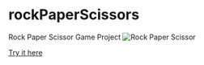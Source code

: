 # rockPaperScissors
Rock Paper Scissor Game Project
![Rock Paper Scissor](https://github.com/InciGulcinDY/rockPaperScissors/assets/113159986/594409ee-1de8-442c-9fd6-478e645c1b8e)

[Try it here](https://your-demo-url.com](https://github.com/InciGulcinDY/rockPaperScissors.git)https://github.com/InciGulcinDY/rockPaperScissors.git)
